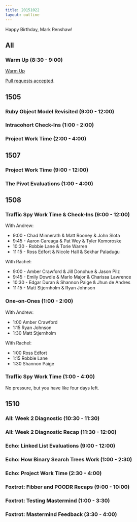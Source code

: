 ```yaml
---
title: 20151022
layout: outline
---
```


Happy Birthday, Mark Renshaw!

## All

### Warm Up (8:30 - 9:00)

[Warm Up](https://thewarmup.herokuapp.com)

[Pull requests accepted](https://github.com/mikedao/the-warm-up).


## 1505

### Ruby Object Model Revisited (9:00 - 12:00)

### Intracohort Check-Ins (1:00 - 2:00)

### Project Work Time (2:00 - 4:00)


## 1507

### Project Work Time (9:00 - 12:00)

### The Pivot Evaluations (1:00 - 4:00)


## 1508

### Traffic Spy Work Time & Check-Ins (9:00 - 12:00)

With Andrew: 

* 9:00 - Chad Minnerath & Matt Rooney & John Slota
* 9:45 - Aaron Careaga & Pat Wey & Tyler Komoroske
* 10:30 - Robbie Lane & Torie Warren
* 11:15 - Ross Edfort & Nicole Hall & Sekhar Paladugu

With Rachel: 

* 9:00 - Amber Crawford & Jill Donohue & Jason Pilz
* 9:45 - Emily Dowdle & Marlo Major & Charissa Lawrence
* 10:30 - Edgar Duran & Shannon Paige & Jhun de Andres
* 11:15 - Matt Stjernholm & Ryan Johnson

### One-on-Ones (1:00 - 2:00)

With Andrew:

* 1:00 Amber Crawford
* 1:15 Ryan Johnson
* 1:30 Matt Stjernholm

With Rachel:

* 1:00 Ross Edfort
* 1:15 Robbie Lane
* 1:30 Shannon Paige

### Traffic Spy Work Time (1:00 - 4:00)

No pressure, but you have like four days left. 

## 1510

### All: Week 2 Diagnostic (10:30 - 11:30)

### All: Week 2 Diagnostic Recap (11:30 - 12:00)

### Echo: Linked List Evaluations (9:00 - 12:00)

### Echo: How Binary Search Trees Work (1:00 - 2:30)

### Echo: Project Work Time (2:30 - 4:00)

### Foxtrot: Fibber and POODR Recaps (9:00 - 10:00)

### Foxtrot: Testing Mastermind (1:00 - 3:30)

### Foxtrot: Mastermind Feedback (3:30 - 4:00)

